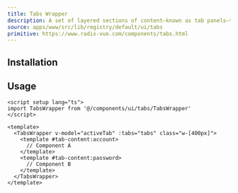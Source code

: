 ```yaml
---
title: Tabs Wrapper
description: A set of layered sections of content—known as tab panels—that are displayed one at a time.
source: apps/www/src/lib/registry/default/ui/tabs
primitive: https://www.radix-vue.com/components/tabs.html
---
```


<ComponentPreview name="TabsWrapperDemo" />

## Installation

<TabPreview name="CLI">
<template #CLI>

```bash
npx shadcn-vue@latest add wrapper-tabs
```
</template>
<template #Manual>

<Steps>

### Create new component (ex: `@/components/ui/tabs/TabsWrapper.vue`) and copy and paste the following code into your project

```vue
<script setup lang="ts">
import { useForwardPropsEmits } from 'radix-vue'
import type { TabsRootEmits, TabsRootProps } from 'radix-vue'
import { Tabs, TabsContent, TabsList, TabsTrigger } from '.'

const props = defineProps<
  TabsRootProps & {
    tabs: {
      value: string
      label: string
      component: any
      to?: string
      props?: Record<string, any>
      events?: Record<string, any>
    }[]
  }
>()
const emits = defineEmits<TabsRootEmits>()

const forwarded = useForwardPropsEmits(props, emits)
</script>

<template>
  <Tabs v-bind="forwarded">
    <TabsList class="grid w-full" :class="`grid-cols-${tabs?.length}`">
      <TabsTrigger v-for="(tab, index) in tabs" :key="`${index}__tab-trigger`" :value="tab.value">
        {{ tab.label }}
      </TabsTrigger>
    </TabsList>
    <TabsContent v-for="(tab, index) in tabs" :key="`${index}__tab-content`" :value="tab.value">
      <slot name="tab-content" :tab="tab">
        <slot :name="`tab-content:${tab.value}`" :tab="tab">
          <component :is="tab.component" v-bind="tab.props" v-on="tab.events" />
        </slot>
      </slot>
    </TabsContent>
  </Tabs>
</template>
```

### Import and use that new component into project

```vue
<script setup lang="ts">
import TabsWrapper from '@/components/ui/tabs/TabsWrapper'

const tabs = [
  {
    value: 'account',
    label: 'Account',
    component: '',
  },
  {
    value: 'password',
    label: 'Password',
    component: '',
    props: {
      label: 'Hello',
      items: [1, 2, 3],
    },
  },
]
</script>

<template>
  <TabsWrapper v-model="activeTab" :tabs="tabs" class="w-[400px]">
    <template #tab-content:account>
      // Component A
    </template>
    <template #tab-content:password>
      // Component B
    </template>
  </TabsWrapper>
</template>
```
</Steps>

</template>
</TabPreview>

## Usage

```vue
<script setup lang="ts">
import TabsWrapper from '@/components/ui/tabs/TabsWrapper'
</script>

<template>
  <TabsWrapper v-model="activeTab" :tabs="tabs" class="w-[400px]">
    <template #tab-content:account>
      // Component A
    </template>
    <template #tab-content:password>
      // Component B
    </template>
  </TabsWrapper>
</template>
```
